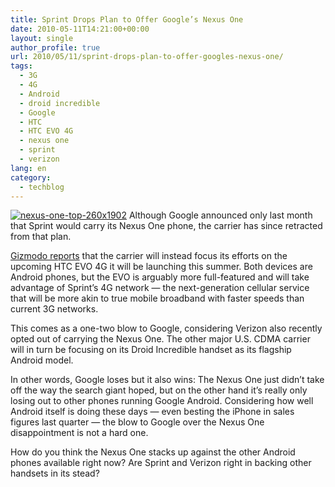 ```yaml
---
title: Sprint Drops Plan to Offer Google’s Nexus One
date: 2010-05-11T14:21:00+00:00
layout: single
author_profile: true
url: 2010/05/11/sprint-drops-plan-to-offer-googles-nexus-one/
tags:
  - 3G
  - 4G
  - Android
  - droid incredible
  - Google
  - HTC
  - HTC EVO 4G
  - nexus one
  - sprint
  - verizon
lang: en
category: 
  - techblog
---
```

[![nexus-one-top-260x1902](http://lh5.ggpht.com/_vaUVXcmC3OI/S-lg6BCTI6I/AAAAAAAACII/mEzHCpMu0MU/nexus-one-top-260x1902_thumb%5B2%5D.jpg?imgmax=800 "nexus-one-top-260x1902")](http://lh3.ggpht.com/_vaUVXcmC3OI/S-lg4PlRuYI/AAAAAAAACIE/hOsa6GgT4jw/s1600-h/nexus-one-top-260x1902%5B4%5D.jpg) Although Google announced only last month that Sprint would carry its Nexus One phone, the carrier has since retracted from that plan. 

[Gizmodo reports](http://gizmodo.com/5535436/sprint-wont-sell-the-nexus-one) that the carrier will instead focus its efforts on the upcoming HTC EVO 4G it will be launching this summer. Both devices are Android phones, but the EVO is arguably more full-featured and will take advantage of Sprint’s 4G network — the next-generation cellular service that will be more akin to true mobile broadband with faster speeds than current 3G networks. 

This comes as a one-two blow to Google, considering Verizon also recently opted out of carrying the Nexus One. The other major U.S. CDMA carrier will in turn be focusing on its Droid Incredible handset as its flagship Android model. 

In other words, Google loses but it also wins: The Nexus One just didn’t take off the way the search giant hoped, but on the other hand it’s really only losing out to other phones running Google Android. Considering how well Android itself is doing these days — even besting the iPhone in sales figures last quarter — the blow to Google over the Nexus One disappointment is not a hard one. 

How do you think the Nexus One stacks up against the other Android phones available right now? Are Sprint and Verizon right in backing other handsets in its stead?